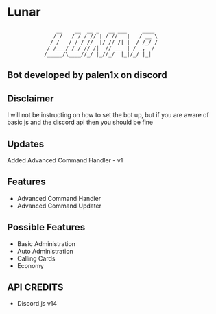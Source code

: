 # Lunar

                    __    __  __ _   __ ___     ____
                   / /   / / / // | / //   |   / __ \
                  / /   / / / //  |/ // /| |  / /_/ /
                 / /___/ /_/ // /|  // ___ | / _, _/
                /_____/\____//_/ |_//_/  |_|/_/ |_|


## Bot developed by palen1x on discord

## Disclaimer

I will not be instructing on how to set the bot up, but if you are aware of basic js and the discord api then you should be fine

## Updates

Added Advanced Command Handler - v1

## Features

- Advanced Command Handler
- Advanced Command Updater

## Possible Features

- Basic Administration
- Auto Administration
- Calling Cards
- Economy

## API CREDITS

- Discord.js v14

